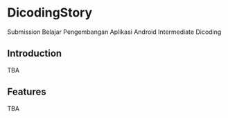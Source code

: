 # DicodingStory
Submission Belajar Pengembangan Aplikasi Android Intermediate Dicoding

## Introduction
TBA

## Features
TBA
